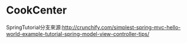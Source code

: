 # CookCenter

SpringTutorial分支來源:http://crunchify.com/simplest-spring-mvc-hello-world-example-tutorial-spring-model-view-controller-tips/
